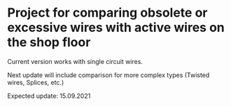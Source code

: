 # Project for comparing obsolete or excessive wires with active wires on the shop floor 

Current version works with single circuit wires.

Next update will include comparison for more complex types (Twisted wires, Splices, etc.)

Expected update: 15.09.2021

